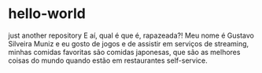 # hello-world
just another repository
E aí, qual é que é, rapazeada?!
Meu nome é Gustavo Silveira Muniz e eu gosto de jogos e de assistir em serviços de streaming, minhas comidas favoritas são comidas japonesas, que são as melhores coisas do mundo quando estão em restaurantes self-service.

